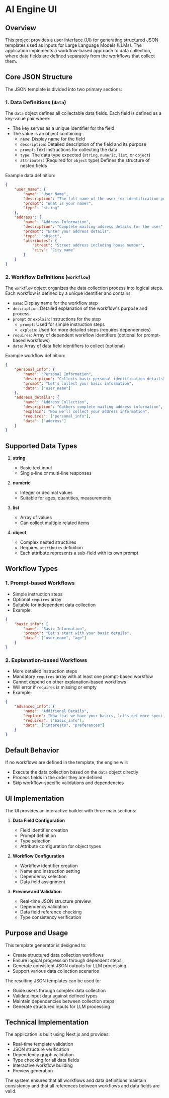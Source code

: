 # AI Engine UI

## Overview

This project provides a user interface (UI) for generating structured JSON templates used as inputs for Large Language Models (LLMs). The application implements a workflow-based approach to data collection, where data fields are defined separately from the workflows that collect them.

## Core JSON Structure

The JSON template is divided into two primary sections:

### 1. Data Definitions (`data`)

The `data` object defines all collectable data fields. Each field is defined as a key-value pair where:
- The key serves as a unique identifier for the field
- The value is an object containing:
  - `name`: Display name for the field
  - `description`: Detailed description of the field and its purpose
  - `prompt`: Text instructions for collecting the data
  - `type`: The data type expected (`string`, `numeric`, `list`, or `object`)
  - `attributes`: (Required for `object` type) Defines the structure of nested fields

Example data definition:
```json
{
    "user_name": {
        "name": "User Name",
        "description": "The full name of the user for identification purposes",
        "prompt": "What is your name?",
        "type": "string"
    },
    "address": {
        "name": "Address Information",
        "description": "Complete mailing address details for the user",
        "prompt": "Enter your address details",
        "type": "object",
        "attributes": {
            "street": "Street address including house number",
            "city": "City name"
        }
    }
}
```

### 2. Workflow Definitions (`workflow`)

The `workflow` object organizes the data collection process into logical steps. Each workflow is defined by a unique identifier and contains:

- `name`: Display name for the workflow step
- `description`: Detailed explanation of the workflow's purpose and process
- `prompt` or `explain`: Instructions for the step
  - `prompt`: Used for simple instruction steps
  - `explain`: Used for more detailed steps (requires dependencies)
- `requires`: Array of dependent workflow identifiers (optional for prompt-based workflows)
- `data`: Array of data field identifiers to collect (optional)

Example workflow definition:
```json
{
    "personal_info": {
        "name": "Personal Information",
        "description": "Collects basic personal identification details",
        "prompt": "Let's collect your basic information",
        "data": ["user_name"]
    },
    "address_details": {
        "name": "Address Collection",
        "description": "Gathers complete mailing address information",
        "explain": "Now we'll collect your address information",
        "requires": ["personal_info"],
        "data": ["address"]
    }
}
```

## Supported Data Types

1. **string**
   - Basic text input
   - Single-line or multi-line responses

2. **numeric**
   - Integer or decimal values
   - Suitable for ages, quantities, measurements

3. **list**
   - Array of values
   - Can collect multiple related items

4. **object**
   - Complex nested structures
   - Requires `attributes` definition
   - Each attribute represents a sub-field with its own prompt

## Workflow Types

### 1. Prompt-based Workflows
- Simple instruction steps
- Optional `requires` array
- Suitable for independent data collection
- Example:
```json
{
    "basic_info": {
        "name": "Basic Information",
        "prompt": "Let's start with your basic details",
        "data": ["user_name", "age"]
    }
}
```

### 2. Explanation-based Workflows
- More detailed instruction steps
- Mandatory `requires` array with at least one prompt-based workflow
- Cannot depend on other explanation-based workflows
- Will error if `requires` is missing or empty
- Example:
```json
{
    "advanced_info": {
        "name": "Additional Details",
        "explain": "Now that we have your basics, let's get more specific",
        "requires": ["basic_info"],
        "data": ["interests", "preferences"]
    }
}
```

## Default Behavior

If no workflows are defined in the template, the engine will:
- Execute the data collection based on the `data` object directly
- Process fields in the order they are defined
- Skip workflow-specific validations and dependencies

## UI Implementation

The UI provides an interactive builder with three main sections:

1. **Data Field Configuration**
   - Field identifier creation
   - Prompt definition
   - Type selection
   - Attribute configuration for object types

2. **Workflow Configuration**
   - Workflow identifier creation
   - Name and instruction setting
   - Dependency selection
   - Data field assignment

3. **Preview and Validation**
   - Real-time JSON structure preview
   - Dependency validation
   - Data field reference checking
   - Type consistency verification

## Purpose and Usage

This template generator is designed to:
- Create structured data collection workflows
- Ensure logical progression through dependent steps
- Generate consistent JSON outputs for LLM processing
- Support various data collection scenarios

The resulting JSON templates can be used to:
- Guide users through complex data collection
- Validate input data against defined types
- Maintain dependencies between collection steps
- Generate structured inputs for LLM processing

## Technical Implementation

The application is built using Next.js and provides:
- Real-time template validation
- JSON structure verification
- Dependency graph validation
- Type checking for all data fields
- Interactive workflow building
- Preview generation

The system ensures that all workflows and data definitions maintain consistency and that all references between workflows and data fields are valid.